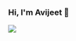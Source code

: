 ### Hi, I'm Avijeet 👋
<img src="https://github-readme-stats.vercel.app/api?username=avijeet108&&show_icons=true&title_color=ffffff&icon_color=bb2acf&text_color=daf7dc&bg_color=151515">
